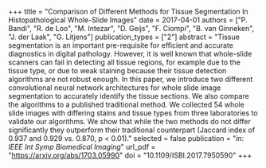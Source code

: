 +++
title = "Comparison of Different Methods for Tissue Segmentation In Histopathological Whole-Slide Images"
date = 2017-04-01
authors = ["P. Bandi", "R. de Loo", "M. Intezar", "D. Geijs", "F. Ciompi", "B. van Ginneken", "J. der Laak", "G. Litjens"]
publication_types = ["2"]
abstract = "Tissue segmentation is an important pre-requisite for efficient and accurate diagnostics in digital pathology. However, it is well known that whole-slide scanners can fail in detecting all tissue regions, for example due to the tissue type, or due to weak staining because their tissue detection algorithms are not robust enough. In this paper, we introduce two different convolutional neural network architectures for whole slide image segmentation to accurately identify the tissue sections. We also compare the algorithms to a published traditional method. We collected 54 whole slide images with differing stains and tissue types from three laboratories to validate our algorithms. We show that while the two methods do not differ significantly they outperform their traditional counterpart (Jaccard index of 0.937 and 0.929 vs. 0.870, p < 0.01)."
selected = false
publication = "*in: IEEE Int Symp Biomedical Imaging*"
url_pdf = "https://arxiv.org/abs/1703.05990"
doi = "10.1109/ISBI.2017.7950590"
+++

